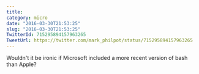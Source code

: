 ```yaml
---
title: 
category: micro
date: "2016-03-30T21:53:25"
slug: "2016-03-30T21:53:25"
TwitterId: 715295894157963265
TweetUrl: https://twitter.com/mark_philpot/status/715295894157963265
---
```


Wouldn't it be ironic if Microsoft included a more recent version of bash than
Apple?
